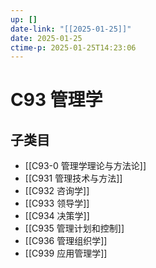 ```yaml
---
up: []
date-link: "[[2025-01-25]]"
date: 2025-01-25
ctime-p: 2025-01-25T14:23:06
---
```


# C93 管理学

## 子类目

- [[C93-0 管理学理论与方法论]]
- [[C931 管理技术与方法]]
- [[C932 咨询学]]
- [[C933 领导学]]
- [[C934 决策学]]
- [[C935 管理计划和控制]]
- [[C936 管理组织学]]
- [[C939 应用管理学]]

